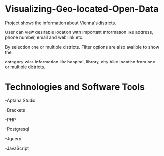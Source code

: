 # Visualizing-Geo-located-Open-Data

Project shows the information about Vienna's districts. 

User can view desirable location with important information like address, phone number, email and web link etc. 

By selection one or multiple districts. Filter options are also availble to show the 

category wise information like hospital, library, city bike location from one or multiple districts. 

# Technologies and Software Tools

-Aptana Studio

-Brackets

-PHP

-Postgresql

-Jquery

-JavaScript

